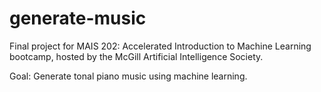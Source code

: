 # generate-music
Final project for MAIS 202: Accelerated Introduction to Machine Learning bootcamp, hosted by the McGill Artificial Intelligence Society.

Goal: Generate tonal piano music using machine learning. 
